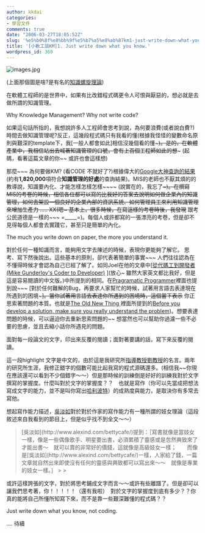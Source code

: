 ```yaml
---
author: kkdai
categories:
- 學習文件
comments: true
date: "2006-03-27T18:05:52Z"
slug: '%e5%b0%8f%e8%bb%9f%e5%b7%a5%e8%ab%87km1-just-write-down-what-you-know'
title: '[小軟工談KM]1. Just write down what you know.'
wordpress_id: 369
---
```


![images.jpg](http://www.evanlin.com/blog/archives/20060328/images.jpg)

(上面那個圖是啥?是有名的[知識螺旋理論](http://www.nctu.edu.tw/~ibm/jms/abstract/v9/ab0901160.htm))

在軟體工程師的是世界中，如果有比改錯程式碼更令人可恨與厭惡的，想必就是去做所謂的知識管理。


<!--more-->


Why Knowledge Management? Why not write code?

如果這句話所指的，我想說許多人工程師會思考到說，為何要浪費(或者說白費?)時間去做知識管理呢?反正，這幾段程式碼只有我看的懂(根據我怪怪的變數命名原則與艱深的template下，我[一般人都會如此]相信沒幾個看的懂~~~)。是的，在軟體產業中，我相信站出去喊著知識管理的口號，會有上百個工程師如此的想~~~ (起碼，看著這篇文章的你~~ 或許也會這樣想)

那麼~~~ 為何要做KM? (看CODE 不就好了?)根據偉大的[Google大神查詢的結果](http://www.google.com.tw/search?hl=zh-TW&q=%E7%9F%A5%E8%AD%98%E7%AE%A1%E7%90%86%E7%9A%84%E5%A5%BD%E8%99%95&meta=)(約有**1,820,000**項符合**知識管理的好處**的查詢結果)。MIS的老師也不厭其煩的的教導說，知識要內化、才能怎樣怎樣怎樣~~~~ (說實在的，我忘了~~~)。在撰寫MIS的考卷的時候，相信各位都可以寫的比我好的答案去說明如何做企業內的知識管理，如何去架設一個良好的企業內部的資訊系統、如何管理員工來利用知識管理來增加生產力 ..... XX(嗯~  基本上，很多時候，在寫這樣的考卷時後，我發現~~ 跟考公民道德是一樣的~~~ =_____=)。每個人或許都寫的一張漂亮的考卷，但是卻不見得每個人都會去實踐它，甚至只是簡單的內化。

The much you write down on paper, the more you understand it.

對於任何一種知識而言，能夠用文字去陳述的時候，表現你更能夠了解它。 思考、寫下然後說出。這些基本的原則，卻代表著簡單的事實~~~ 人們往往認為在不懂得時候才會認為自己已經了解了。如同Joel在他的文章中[[從代碼工到開發者(Mike Gunderloy's Coder to Developer)](http://local.joelonsoftware.com/mediawiki/index.php/å¾ä»£ç¢¼å·¥å°éç¼è) ](放心~ 雖然大家英文都比我好，但是這是容易閱讀的中文版。)中所提到的相同。在[Pragramatic Programmer](http://www.amazon.com/gp/product/020161622X/ref=nosim/102-1112743-2117743?n=283155)裡面也提到說~~~ [對於任何難解的Bug，再要求人家幫忙的時候，試著用言語去表達現在所遇到的困境~~~]。當你試著用言語去表達你所遇到的困境時，這個當下表示~~ 你正思索著問題的本質。也就是[The Old New Thing ](http://blogs.msdn.com/oldnewthing/default.aspx)裡面所提到的[Before you develop a solution, make sure you really understand the problem](http://blogs.msdn.com/oldnewthing/archive/2006/03/23/558887.aspx))。想要表達問題的時候，可以逼迫你去重新思索問題的~~ 想當然也可以幫助你過濾一些不必要的思慮，並且去縮小話你所遇見的問題。

面對每一段論文的文字，印出來反覆的閱讀；面對著要講的話，寫下來反覆的閱讀。

這一段highlight 文字是中文的，由於這是我研究所[指導教授劉教授](http://www.mis.yzu.edu.tw/faculty/yuchih/liuyc.htm)的名言。兩年的研究所生涯，我修正錯字的個數可能比起我寫的程式源碼還多。(相信我~~你現在應該還可以看到不少個錯字～～）但是那時候的訓練倒是好好的訓練我對於文字撰寫的掌握度。什麼叫對於文字的掌握度？？　也就是寫作（你可以先當成把想法寫成文字的能力，並不是叫你寫出[哈利波特](http://zh.wikipedia.org/wiki/%E5%93%88%E5%88%A9%C2%B7%E6%B3%A2%E7%89%B9)）的成熟度與能力，是取決你有多常去寫他。

想起寫作能力描述，[吳淡如](http://www.alexind.com/bettycafe/)對於對於作家的寫作能力有一種所謂的妓女理論（這段敘述來自我看到的節目上，但是似乎找不到全文～～）

<blockquote>[吳淡如](http://www.alexind.com/bettycafe/)提到：［寫書就像是當妓女一樣，像是一些偶像歌手、明星要出書，必須累積了靈感或是忽然興致來了才能出書～　就可以賣的非常好的價錢，這就像是高級妓女一樣；　　而像是[吳淡如](http://www.alexind.com/bettycafe/)一樣，人家給了錢，一篇文章就自然出來即使沒有任何的靈感與興致都可以寫出來～～　就像是專業的妓女一樣。］
> 
> </blockquote>

或許這樣誇張的文字，對於將思考鋪成文字而言～～或許有些離譜了。但是卻可以讓我們思考著，你！！！！！（還有我啦）　對於文字的掌握度到底有多少？？你真的能將自己所懂所知寫下來，而不是靠一些艱深難懂的程式碼？？

Just write down what you know, not coding.

.... 待續
